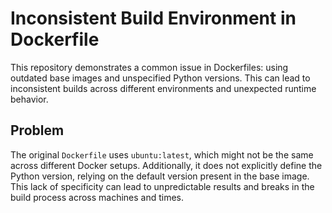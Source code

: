 # Inconsistent Build Environment in Dockerfile

This repository demonstrates a common issue in Dockerfiles: using outdated base images and unspecified Python versions. This can lead to inconsistent builds across different environments and unexpected runtime behavior.

## Problem

The original `Dockerfile` uses `ubuntu:latest`, which might not be the same across different Docker setups. Additionally, it does not explicitly define the Python version, relying on the default version present in the base image. This lack of specificity can lead to unpredictable results and breaks in the build process across machines and times.